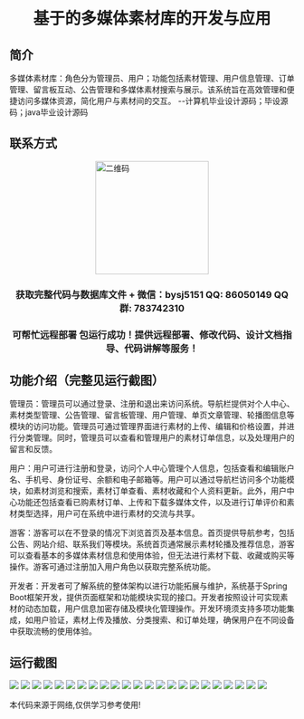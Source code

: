 <p><h1 align="center">基于的多媒体素材库的开发与应用</h1></p>

## 简介
多媒体素材库：角色分为管理员、用户；功能包括素材管理、用户信息管理、订单管理、留言板互动、公告管理和多媒体素材搜索与展示。该系统旨在高效管理和便捷访问多媒体资源，简化用户与素材间的交互。    --计算机毕业设计源码；毕设源码；java毕业设计源码


## 联系方式
<img src="https://bs-1329754181.cos.ap-shanghai.myqcloud.com/wx.jpg" alt="二维码" style="display: block; margin: 0 auto;" width="200px">
<p><h3 align="center">获取完整代码与数据库文件 + 微信：bysj5151 QQ: 86050149 QQ群: 783742310</h3></p>
<p><h3 align="center">可帮忙远程部署 包运行成功！提供远程部署、修改代码、设计文档指导、代码讲解等服务！</h3></p>

## 功能介绍（完整见运行截图）
管理员：管理员可以通过登录、注册和退出来访问系统。导航栏提供对个人中心、素材类型管理、公告管理、留言板管理、用户管理、单页文章管理、轮播图信息等模块的访问功能。管理员可通过管理界面进行素材的上传、编辑和价格设置，并进行分类管理。同时，管理员可以查看和管理用户的素材订单信息，以及处理用户的留言和反馈。

用户：用户可进行注册和登录，访问个人中心管理个人信息，包括查看和编辑账户名、手机号、身份证号、余额和电子邮箱等。用户可以通过导航栏访问多个功能模块，如素材浏览和搜索，素材订单查看、素材收藏和个人资料更新。此外，用户中心功能还包括查看已购素材订单、上传和下载多媒体文件，以及进行订单评价和素材类型选择，用户可在系统中进行素材的交流与共享。

游客：游客可以在不登录的情况下浏览首页及基本信息。首页提供导航参考，包括公告、网站介绍、联系我们等模块。系统首页通常展示素材轮播及推荐信息，游客可以查看基本的多媒体素材信息和使用体验，但无法进行素材下载、收藏或购买等操作。游客可通过注册加入用户角色以获取完整系统功能。

开发者：开发者可了解系统的整体架构以进行功能拓展与维护，系统基于Spring Boot框架开发，提供页面框架和功能模块实现的接口。开发者按照设计可实现素材的动态加载，用户信息加密存储及模块化管理操作。开发环境须支持多项功能集成，如用户验证，素材上传及播放、分类搜索、和订单处理，确保用户在不同设备中获取流畅的使用体验。


## 运行截图
![](https://bs-1329754181.cos.ap-shanghai.myqcloud.com/spring/MultimediaMaterialLibraryDevelopmentAndApplication/img/001.jpg)
![](https://bs-1329754181.cos.ap-shanghai.myqcloud.com/spring/MultimediaMaterialLibraryDevelopmentAndApplication/img/002.jpg)
![](https://bs-1329754181.cos.ap-shanghai.myqcloud.com/spring/MultimediaMaterialLibraryDevelopmentAndApplication/img/003.jpg)
![](https://bs-1329754181.cos.ap-shanghai.myqcloud.com/spring/MultimediaMaterialLibraryDevelopmentAndApplication/img/004.jpg)
![](https://bs-1329754181.cos.ap-shanghai.myqcloud.com/spring/MultimediaMaterialLibraryDevelopmentAndApplication/img/005.jpg)
![](https://bs-1329754181.cos.ap-shanghai.myqcloud.com/spring/MultimediaMaterialLibraryDevelopmentAndApplication/img/006.jpg)
![](https://bs-1329754181.cos.ap-shanghai.myqcloud.com/spring/MultimediaMaterialLibraryDevelopmentAndApplication/img/007.jpg)
![](https://bs-1329754181.cos.ap-shanghai.myqcloud.com/spring/MultimediaMaterialLibraryDevelopmentAndApplication/img/008.jpg)
![](https://bs-1329754181.cos.ap-shanghai.myqcloud.com/spring/MultimediaMaterialLibraryDevelopmentAndApplication/img/009.jpg)
![](https://bs-1329754181.cos.ap-shanghai.myqcloud.com/spring/MultimediaMaterialLibraryDevelopmentAndApplication/img/010.jpg)
![](https://bs-1329754181.cos.ap-shanghai.myqcloud.com/spring/MultimediaMaterialLibraryDevelopmentAndApplication/img/011.jpg)
![](https://bs-1329754181.cos.ap-shanghai.myqcloud.com/spring/MultimediaMaterialLibraryDevelopmentAndApplication/img/012.jpg)
![](https://bs-1329754181.cos.ap-shanghai.myqcloud.com/spring/MultimediaMaterialLibraryDevelopmentAndApplication/img/013.jpg)
![](https://bs-1329754181.cos.ap-shanghai.myqcloud.com/spring/MultimediaMaterialLibraryDevelopmentAndApplication/img/014.jpg)
![](https://bs-1329754181.cos.ap-shanghai.myqcloud.com/spring/MultimediaMaterialLibraryDevelopmentAndApplication/img/015.jpg)
![](https://bs-1329754181.cos.ap-shanghai.myqcloud.com/spring/MultimediaMaterialLibraryDevelopmentAndApplication/img/016.jpg)
![](https://bs-1329754181.cos.ap-shanghai.myqcloud.com/spring/MultimediaMaterialLibraryDevelopmentAndApplication/img/017.jpg)
![](https://bs-1329754181.cos.ap-shanghai.myqcloud.com/spring/MultimediaMaterialLibraryDevelopmentAndApplication/img/018.jpg)
![](https://bs-1329754181.cos.ap-shanghai.myqcloud.com/spring/MultimediaMaterialLibraryDevelopmentAndApplication/img/019.jpg)
![](https://bs-1329754181.cos.ap-shanghai.myqcloud.com/spring/MultimediaMaterialLibraryDevelopmentAndApplication/img/020.jpg)
![](https://bs-1329754181.cos.ap-shanghai.myqcloud.com/spring/MultimediaMaterialLibraryDevelopmentAndApplication/img/021.jpg)
![](https://bs-1329754181.cos.ap-shanghai.myqcloud.com/spring/MultimediaMaterialLibraryDevelopmentAndApplication/img/022.jpg)
![](https://bs-1329754181.cos.ap-shanghai.myqcloud.com/spring/MultimediaMaterialLibraryDevelopmentAndApplication/img/023.jpg)

<p>本代码来源于网络,仅供学习参考使用!</p>
